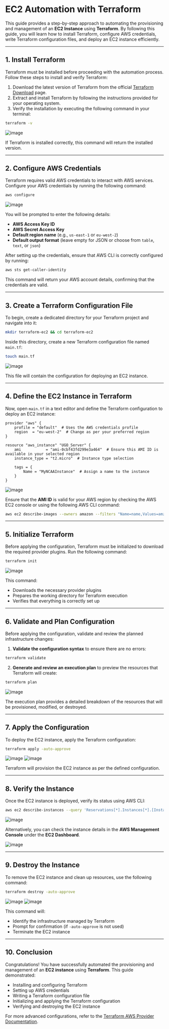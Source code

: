 # **EC2 Automation with Terraform**

This guide provides a step-by-step approach to automating the provisioning and management of an **EC2 Instance** using **Terraform**. By following this guide, you will learn how to install Terraform, configure AWS credentials, write Terraform configuration files, and deploy an EC2 instance efficiently.

---

## **1. Install Terraform**

Terraform must be installed before proceeding with the automation process. Follow these steps to install and verify Terraform:

1. Download the latest version of Terraform from the official [Terraform Download](https://www.terraform.io/) page.
2. Extract and install Terraform by following the instructions provided for your operating system.
3. Verify the installation by executing the following command in your terminal:

```bash
terraform -v
```

![image](https://github.com/user-attachments/assets/d91ef44b-234b-4378-88f7-bad3275f5011)

If Terraform is installed correctly, this command will return the installed version.

---

## **2. Configure AWS Credentials**

Terraform requires valid AWS credentials to interact with AWS services. Configure your AWS credentials by running the following command:

```bash
aws configure
```

![image](https://github.com/user-attachments/assets/e2f736ab-2f77-44ec-ba57-69df1395f24e)

You will be prompted to enter the following details:
- **AWS Access Key ID**
- **AWS Secret Access Key**
- **Default region name** (e.g., `us-east-1` or `eu-west-2`)
- **Default output format** (leave empty for JSON or choose from `table`, `text`, or `json`)

After setting up the credentials, ensure that AWS CLI is correctly configured by running:

```bash
aws sts get-caller-identity
```

This command will return your AWS account details, confirming that the credentials are valid.

---

## **3. Create a Terraform Configuration File**

To begin, create a dedicated directory for your Terraform project and navigate into it:

```bash
mkdir terraform-ec2 && cd terraform-ec2
```

Inside this directory, create a new Terraform configuration file named `main.tf`:

```bash
touch main.tf
```

![image](https://github.com/user-attachments/assets/d29ed685-2c4c-4397-9713-1220c6b9aefe)

This file will contain the configuration for deploying an EC2 instance.

---

## **4. Define the EC2 Instance in Terraform**

Now, open `main.tf` in a text editor and define the Terraform configuration to deploy an EC2 instance:

```hcl
provider "aws" {
    profile = "default"  # Uses the AWS credentials profile
    region  = "eu-west-2"  # Change as per your preferred region
}

resource "aws_instance" "UGO_Server" {
    ami           = "ami-0cbf43fd299e3a464"  # Ensure this AMI ID is available in your selected region
    instance_type = "t2.micro"  # Instance type selection

    tags = {
        Name = "MyNCAAInstance"  # Assign a name to the instance
    }
}
```

![image](https://github.com/user-attachments/assets/398be90b-7c90-456a-8042-605dffae01ac)

Ensure that the **AMI ID** is valid for your AWS region by checking the AWS EC2 console or using the following AWS CLI command:

```bash
aws ec2 describe-images --owners amazon --filters "Name=name,Values=amzn2-ami-hvm-*-x86_64-gp2"
```

---

## **5. Initialize Terraform**

Before applying the configuration, Terraform must be initialized to download the required provider plugins. Run the following command:

```bash
terraform init
```

![image](https://github.com/user-attachments/assets/4c04a20d-a71a-4368-b6e1-139673e8ff27)

This command:
- Downloads the necessary provider plugins
- Prepares the working directory for Terraform execution
- Verifies that everything is correctly set up

---

## **6. Validate and Plan Configuration**

Before applying the configuration, validate and review the planned infrastructure changes:

1. **Validate the configuration syntax** to ensure there are no errors:

```bash
terraform validate
```

2. **Generate and review an execution plan** to preview the resources that Terraform will create:

```bash
terraform plan
```

![image](https://github.com/user-attachments/assets/c1209480-64fb-4aa2-9591-21c7e25cb373)

The execution plan provides a detailed breakdown of the resources that will be provisioned, modified, or destroyed.

---

## **7. Apply the Configuration**

To deploy the EC2 instance, apply the Terraform configuration:

```bash
terraform apply -auto-approve
```

![image](https://github.com/user-attachments/assets/808936ce-36b2-475a-b921-f7252078fee1)
![image](https://github.com/user-attachments/assets/5c1a2928-999e-4786-bd84-0bd02bf9ab57)

Terraform will provision the EC2 instance as per the defined configuration.

---

## **8. Verify the Instance**

Once the EC2 instance is deployed, verify its status using AWS CLI:

```bash
aws ec2 describe-instances --query 'Reservations[*].Instances[*].[InstanceId,State.Name,PublicIpAddress]' --output table
```

![image](https://github.com/user-attachments/assets/9b259335-5126-403d-a6ac-fc7bc906fa53)

Alternatively, you can check the instance details in the **AWS Management Console** under the **EC2 Dashboard**.

![image](https://github.com/user-attachments/assets/72817dae-48e7-4097-86ff-2c65ad26aab9)

---

## **9. Destroy the Instance**

To remove the EC2 instance and clean up resources, use the following command:

```bash
terraform destroy -auto-approve
```

![image](https://github.com/user-attachments/assets/241ee758-0aaf-4aad-b311-1527999d7e77)
![image](https://github.com/user-attachments/assets/b9885ac3-a076-45f5-b140-4c2a44248442)

This command will:
- Identify the infrastructure managed by Terraform
- Prompt for confirmation (if `-auto-approve` is not used)
- Terminate the EC2 instance

---

## **10. Conclusion**

Congratulations! You have successfully automated the provisioning and management of an **EC2 instance** using **Terraform**. This guide demonstrated:

- Installing and configuring Terraform
- Setting up AWS credentials
- Writing a Terraform configuration file
- Initializing and applying the Terraform configuration
- Verifying and destroying the EC2 instance

For more advanced configurations, refer to the [Terraform AWS Provider Documentation](https://registry.terraform.io/providers/hashicorp/aws/latest/docs).

